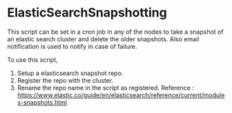 # ElasticSearchSnapshotting
This script can be set in a cron job in any of the nodes to take a snapshot of an elastic search cluster and delete the older snapshots. Also email notification is used to notify in case of failure.

To use this script, 
1. Setup a elasticsearch snapshot repo.
2. Register the repo with the cluster.
3. Rename the repo name in the script as registered.
Reference : https://www.elastic.co/guide/en/elasticsearch/reference/current/modules-snapshots.html
